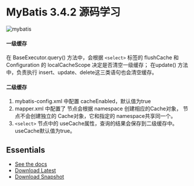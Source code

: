 MyBatis 3.4.2 源码学习
=====================================

![mybatis](http://mybatis.github.io/images/mybatis-logo.png)

#### 一级缓存

在 BaseExecutor.query() 方法中，会根据 `<select>` 标签的 flushCache 和 Configuration 的 localCacheScope 决定是否清空一级缓存；
在update() 方法中，负责执行 insert、update、delete这三类语句也会清空缓存。

#### 二级缓存

1. mybatis-config.xml <settings>中配置 cacheEnabled，默认值为true
2. mapper.xml 中配置了 <cache> 节点会根据 namespace 创建相应的Cache对象，<cache-ref namespace=""> 节点不会创建独立的 Cache对象，它和指定的 namespace共享同一个。
3. `<select>` 节点中的 useCache属性，查询的结果会保存到二级缓存中。useCache默认值为true。

Essentials
----------

* [See the docs](http://mybatis.github.io/mybatis-3)
* [Download Latest](https://github.com/mybatis/mybatis-3/releases)
* [Download Snapshot](https://oss.sonatype.org/content/repositories/snapshots/org/mybatis/mybatis/)
